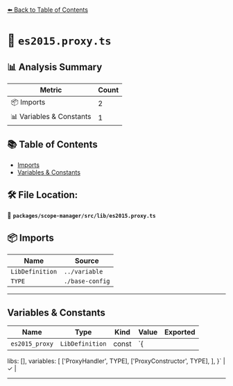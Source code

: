 [⬅️ Back to Table of Contents](../../../../index.md)

# 📄 `es2015.proxy.ts`

## 📊 Analysis Summary

| Metric | Count |
|--------|-------|
| 📦 Imports | 2 |
| 📊 Variables & Constants | 1 |

## 📚 Table of Contents

- [Imports](#imports)
- [Variables & Constants](#variables-constants)

## 🛠️ File Location:
📂 **`packages/scope-manager/src/lib/es2015.proxy.ts`**

## 📦 Imports

| Name | Source |
|------|--------|
| `LibDefinition` | `../variable` |
| `TYPE` | `./base-config` |


---

## Variables & Constants

| Name | Type | Kind | Value | Exported |
|------|------|------|-------|----------|
| `es2015_proxy` | `LibDefinition` | const | `{
  libs: [],
  variables: [
    ['ProxyHandler', TYPE],
    ['ProxyConstructor', TYPE],
  ],
}` | ✓ |


---